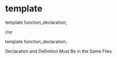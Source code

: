 # template 
template <class identifier> function_declaration;

//or

template <typename identifier> function_declaration;

Declaration and Definition Must Be in the Same Files

